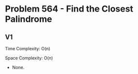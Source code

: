 # Problem 564 - Find the Closest Palindrome

## V1

Time Complexity: O(n)

Space Complexity: O(n)

- None.
